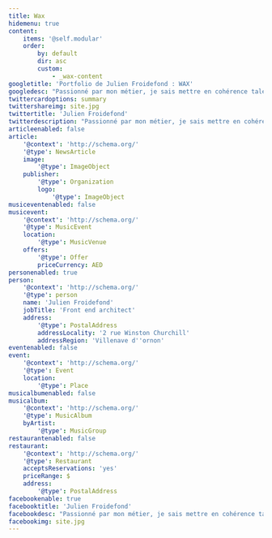 ```yaml
---
title: Wax
hidemenu: true
content:
    items: '@self.modular'
    order:
        by: default
        dir: asc
        custom:
            - _wax-content
googletitle: 'Portfolio de Julien Froidefond : WAX'
googledesc: "Passionné par mon métier, je sais mettre en cohérence talent, \r\noutil technologique, savoir faire et personnalité."
twittercardoptions: summary
twittershareimg: site.jpg
twittertitle: 'Julien Froidefond'
twitterdescription: "Passionné par mon métier, je sais mettre en cohérence talent, \r\noutil technologique, savoir faire et personnalité."
articleenabled: false
article:
    '@context': 'http://schema.org/'
    '@type': NewsArticle
    image:
        '@type': ImageObject
    publisher:
        '@type': Organization
        logo:
            '@type': ImageObject
musiceventenabled: false
musicevent:
    '@context': 'http://schema.org/'
    '@type': MusicEvent
    location:
        '@type': MusicVenue
    offers:
        '@type': Offer
        priceCurrency: AED
personenabled: true
person:
    '@context': 'http://schema.org/'
    '@type': person
    name: 'Julien Froidefond'
    jobTitle: 'Front end architect'
    address:
        '@type': PostalAddress
        addressLocality: '2 rue Winston Churchill'
        addressRegion: 'Villenave d''ornon'
eventenabled: false
event:
    '@context': 'http://schema.org/'
    '@type': Event
    location:
        '@type': Place
musicalbumenabled: false
musicalbum:
    '@context': 'http://schema.org/'
    '@type': MusicAlbum
    byArtist:
        '@type': MusicGroup
restaurantenabled: false
restaurant:
    '@context': 'http://schema.org/'
    '@type': Restaurant
    acceptsReservations: 'yes'
    priceRange: $
    address:
        '@type': PostalAddress
facebookenable: true
facebooktitle: 'Julien Froidefond'
facebookdesc: "Passionné par mon métier, je sais mettre en cohérence talent, \r\noutil technologique, savoir faire et personnalité."
facebookimg: site.jpg
---
```



